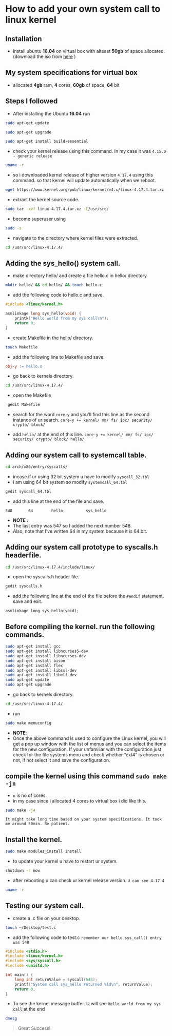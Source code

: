 # How to add your own system call to linux kernel

## Installation

- install ubuntu <b>16.04</b> on virtual box with alteast <b>50gb</b> of space allocated. (download the iso from [here](https://releases.ubuntu.com/) )

## My system specifications for virtual box

- allocated <b>4gb</b> ram, <b>4</b> cores, <b>60gb</b> of space, <b>64</b> bit

## Steps I followed

- After installing the Ubuntu <b>16.04</b> run

```bash
sudo apt-get update
```

```bash
sudo apt-get upgrade
```

```bash
sudo apt-get install build-essential
```

- check your kernel release using this command. In my case it was `4.15.0 - generic release`

```bash
uname -r
```

- so i downloaded kernel release of higher version `4.17.4` using this command. so that kernel will update automatically when we reboot.

```bash
wget https://www.kernel.org/pub/linux/kernel/v4.x/linux-4.17.4.tar.xz
```

- extract the kernel source code.

```bash
sudo tar -xvf linux-4.17.4.tar.xz -C/usr/src/
```

- become superuser using

```bash
sudo -s
```

- navigate to the directory where kernel files were extracted.

```bash
cd /usr/src/linux-4.17.4/
```

## Adding the sys_hello() system call.

- make directory hello/ and create a file hello.c in hello/ directory

```bash
mkdir hello/ && cd hello/ && touch hello.c
```

- add the following code to hello.c and save.

```c
#include <linux/kernel.h>

asmlinkage long sys_hello(void) {
	printk("Hello world from my sys call\n");
	return 0;
}
```

- create Makefile in the hello/ directory.

```bash
touch Makefile
```

- add the following line to Makefile and save.

```Makefile
obj-y := hello.o
```

- go back to kernels directory.

```bash
cd /usr/src/linux-4.17.4/
```

- open the Makefile

```bash
 gedit Makefile
```

- search for the word `core-y` and you'll find this line as the second instance of ur search.
  `core-y += kernel/ mm/ fs/ ipc/ security/ crypto/ block/`

- add `hello/` at the end of this line.
  `core-y += kernel/ mm/ fs/ ipc/ security/ crypto/ block/ hello/`

## Adding our system call to systemcall table.

```bash
cd arch/x86/entry/syscalls/
```

- incase if ur using 32 bit system u have to modify `syscall_32.tbl`
- i am using 64 bit system so modify `systemcall_64.tbl`

```bash
gedit syscall_64.tbl
```

- add this line at the end of the file and save.

```
548       64        hello          sys_hello
```

- <b> NOTE :</b>
- The last entry was 547 so I added the next number 548.
- Also, note that I’ve written 64 in my system because it is 64 bit.

## Adding our system call prototype to syscalls.h headerfile.

```bash
cd /usr/src/linux-4.17.4/include/linux/
```

- open the syscalls.h header file.

```bash
gedit syscalls.h
```

- add the following line at the end of the file before the `#endif` statement. save and exit.

```
asmlinkage long sys_hello(void);
```

## Before compiling the kernel. run the following commands.

```bash
sudo apt-get install gcc
sudo apt-get install libncurses5-dev
sudo apt-get install libncurses-dev
sudo apt-get install bison
sudo apt-get install flex
sudo apt-get install libssl-dev
sudo apt-get install libelf-dev
sudo apt-get update
sudo apt-get upgrade
```

- go back to kernels directory.

```bash
cd /usr/src/linux-4.17.4/
```

- run

```bash
sudo make menuconfig
```

- <b>NOTE</b>:
- Once the above command is used to configure the Linux kernel, you will get a pop up window with the list of menus and you can select the items for the new configuration. If your unfamiliar with the configuration just check for the file systems menu and check whether “ext4” is chosen or not, if not select it and save the configuration.

## compile the kernel using this command `sudo make -jn`

- `n` is no of cores.
- in my case since i allocated 4 cores to virtual box i did like this.

```bash
sudo make -j4
```

`It might take long time based on your system specifications. It took me around 50min. Be patient.`

## Install the kernel.

```bash
sudo make modules_install install
```

- to update your kernel u have to restart ur system.

```bash
shutdown -r now
```

- after rebooting u can check ur kernel release version.
  `U can see 4.17.4`

```bash
uname -r
```

## Testing our system call.

- create a .c file on your desktop.

```bash
touch ~/Desktop/test.c
```

- add the following code to test.c `remember our hello sys_call() entry was 548`

```c
#include <stdio.h>
#include <linux/kernel.h>
#include <sys/syscall.h>
#include <unistd.h>

int main() {
	long int returnValue = syscall(548);
	printf("System call sys_hello returned %ld\n", returnValue);
	return 0;
}
```

- To see the kernel message buffer. U will see `Hello world from my sys call` at the end

```bash
dmesg
```

> Great Success!
